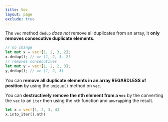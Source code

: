 ```yaml
---
title: Vec
layout: page
exclude: true
---
```


The `vec` method `dedup` *does not* remove all duplicates from an array, it **only removes consecutive duplicate elements**.
```rust
// no change
let mut x = vec![1, 2, 3, 2];
x.dedup(); // => [1, 2, 3, 2]
// removes consecutives
let mut y = vec![1, 2, 2, 3];
y,dedup(); // => [1, 2, 3]
```

You can **remove all duplicate elements in an array REGARDLESS of position** by using the `unique()` method on `vec`.

You can **destructively remove the nth element from a `vec`** by the converting the `vec` to an `iter` then using the `nth` function and `unwrap`ping the result.
```rust
let x = vec![1, 2, 3, 4]
x.into_iter().nth(
```
<!--stackedit_data:
eyJoaXN0b3J5IjpbMTY0MzI2OTMzMywtMTA1ODI5NjY0XX0=
-->